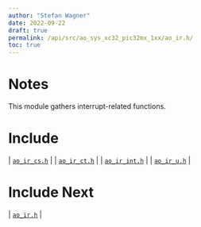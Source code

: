 ```yaml
---
author: "Stefan Wagner"
date: 2022-09-22
draft: true
permalink: /api/src/ao_sys_xc32_pic32mx_1xx/ao_ir.h/
toc: true
---
```


# Notes

This module gathers interrupt-related functions.

# Include

| [`ao_ir_cs.h`](ao_ir_cs.h.md) |
| [`ao_ir_ct.h`](ao_ir_ct.h.md) |
| [`ao_ir_int.h`](ao_ir_int.h.md) |
| [`ao_ir_u.h`](ao_ir_u.h.md) |

# Include Next

| [`ao_ir.h`](../ao_sys_xc32_pic32/ao_ir.h.md) |
